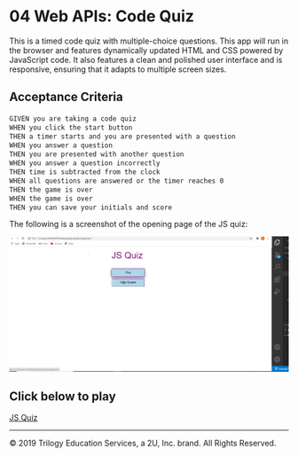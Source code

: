 # 04 Web APIs: Code Quiz

 This is a timed code quiz with multiple-choice questions. This app will run in the browser and features dynamically updated HTML and CSS powered by JavaScript code. It also features a clean and polished user interface and is responsive, ensuring that it adapts to multiple screen sizes.




## Acceptance Criteria

```
GIVEN you are taking a code quiz
WHEN you click the start button
THEN a timer starts and you are presented with a question
WHEN you answer a question
THEN you are presented with another question
WHEN you answer a question incorrectly
THEN time is subtracted from the clock
WHEN all questions are answered or the timer reaches 0
THEN the game is over
WHEN the game is over
THEN you can save your initials and score
```

The following is a screenshot of the opening page of the JS quiz:

![code quiz](jsScerenshot.PNG)

## Click below to play
[JS Quiz]( https://chefbrams.github.io/jsQuiz/.)
- - -
© 2019 Trilogy Education Services, a 2U, Inc. brand. All Rights Reserved.
